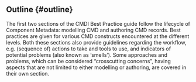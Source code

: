 ## Outline {#outline}

The first two sections of the CMDI Best Practice guide follow the lifecycle of Component Metadata: modelling CMD and authoring CMD records. Best practices are given for various CMD constructs encountered at the different levels. Both these sections also provide guidelines regarding the workflow, e.g. (sequence of) actions to take and tools to use, and indicators of potential problems (also known as ‘smells’). Some approaches and problems, which can be considered “crosscutting concerns”, having aspects that are not limited to either modelling or authoring, are covered in their own section.
